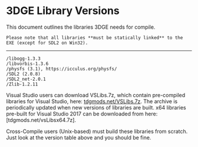 3DGE Library Versions
===================
This document outlines the libraries 3DGE needs for compile. 

    Please note that all libraries **must be statically linked** to the EXE (except for SDL2 on Win32).

----------

    /libogg-1.3.3
    /libvorbis-1.3.6
    /physfs (3.1), https://icculus.org/physfs/
    /SDL2 (2.0.8)
    /SDL2_net-2.0.1
    /Zlib-1.2.11

Visual Studio users can download VSLibs.7z, which contain pre-compiled libraries
for Visual Studio, here: [tdgmods.net/VSLibs.7z](tdgmods.net/VSLibs.7z). The archive is periodically updated
when new versions of libraries are built. x64 libraries pre-built for Visual Studio 2017 can be
downloaded from here: [tdgmods.net/vsLibsx64.7z].

Cross-Compile users (Unix-based) must build these libraries from scratch. Just look
at the version table above and you should be fine.
